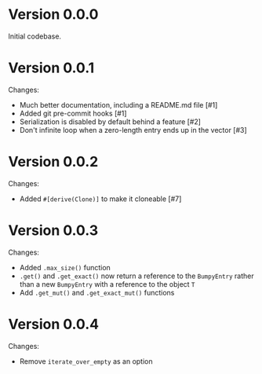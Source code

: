 # Version 0.0.0

Initial codebase.

# Version 0.0.1

Changes:
* Much better documentation, including a README.md file [#1]
* Added git pre-commit hooks [#1]
* Serialization is disabled by default behind a feature [#2]
* Don't infinite loop when a zero-length entry ends up in the vector [#3]

# Version 0.0.2

Changes:
* Added `#[derive(Clone)]` to make it cloneable [#7]

# Version 0.0.3

Changes:
* Added `.max_size()` function
* `.get()` and `.get_exact()` now return a reference to the `BumpyEntry` rather than a new `BumpyEntry` with a reference to the object `T`
* Add `.get_mut()` and `.get_exact_mut()` functions

# Version 0.0.4

Changes:
* Remove `iterate_over_empty` as an option
